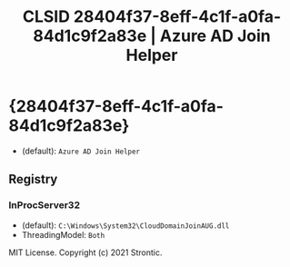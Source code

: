 ﻿---
title: "CLSID 28404f37-8eff-4c1f-a0fa-84d1c9f2a83e | Azure AD Join Helper"
excerpt: What is COM-Object CLSID 28404f37-8eff-4c1f-a0fa-84d1c9f2a83e?
---

# {28404f37-8eff-4c1f-a0fa-84d1c9f2a83e}

* (default): `Azure AD Join Helper`

## Registry


### InProcServer32

* (default): `C:\Windows\System32\CloudDomainJoinAUG.dll`
* ThreadingModel: `Both`

MIT License. Copyright (c) 2021 Strontic.


